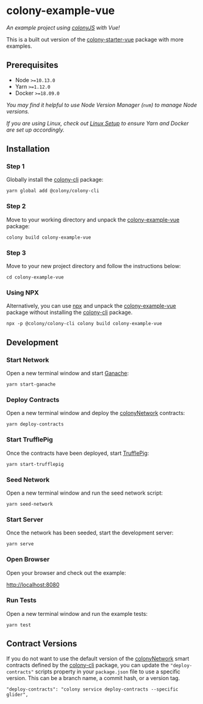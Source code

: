 # colony-example-vue

_An example project using [colonyJS](https://github.com/JoinColony/colonyJS) with Vue!_

This is a built out version of the [colony-starter-vue](/starters-colony-starter-vue) package with more examples.

## Prerequisites

- Node `>=10.13.0`
- Yarn `>=1.12.0`
- Docker `>=18.09.0`

_You may find it helpful to use Node Version Manager (`nvm`) to manage Node versions._

_If you are using Linux, check out [Linux Setup](/.github/LINUX_SETUP.md) to ensure Yarn and Docker are set up accordingly._

## Installation

### Step 1

Globally install the [colony-cli](/packages/colony-cli) package:

```
yarn global add @colony/colony-cli
```

### Step 2

Move to your working directory and unpack the [colony-example-vue](/packages/colony-example-vue) package:

```
colony build colony-example-vue
```

### Step 3

Move to your new project directory and follow the instructions below:

```
cd colony-example-vue
```

### Using NPX

Alternatively, you can use [npx](https://www.npmjs.com/package/npx) and unpack the [colony-example-vue](/packages/colony-example-vue) package without installing the [colony-cli](/packages/colony-cli) package.

```
npx -p @colony/colony-cli colony build colony-example-vue
```

## Development

### Start Network

Open a new terminal window and start [Ganache](https://github.com/trufflesuite/ganache-cli):

```
yarn start-ganache
```

### Deploy Contracts

Open a new terminal window and deploy the [colonyNetwork](https://github.com/JoinColony/colonyNetwork) contracts:

```
yarn deploy-contracts
```

### Start TrufflePig

Once the contracts have been deployed, start [TrufflePig](https://github.com/JoinColony/trufflepig):

```
yarn start-trufflepig
```

### Seed Network

Open a new terminal window and run the seed network script:

```
yarn seed-network
```

### Start Server

Once the network has been seeded, start the development server:

```
yarn serve
```

### Open Browser

Open your browser and check out the example:

[http://localhost:8080](http://localhost:8080)

### Run Tests

Open a new terminal window and run the example tests:

```
yarn test
```

## Contract Versions

If you do not want to use the default version of the [colonyNetwork](https://github.com/JoinColony/colonyNetwork) smart contracts defined by the [colony-cli](/packages/colony-cli) package, you can update the `"deploy-contracts"` scripts property in your `package.json` file to use a specific version. This can be a branch name, a commit hash, or a version tag.

```
"deploy-contracts": "colony service deploy-contracts --specific glider",
```
